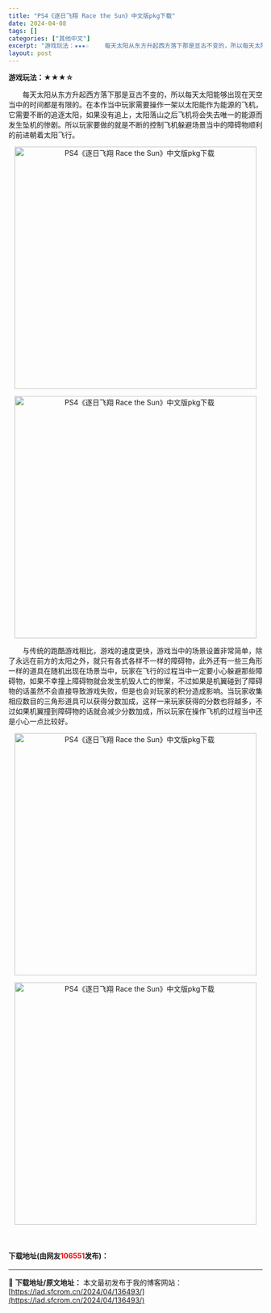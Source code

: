 ```yaml
---
title: "PS4《逐日飞翔 Race the Sun》中文版pkg下载"
date: 2024-04-08
tags: []
categories: ["其他中文"]
excerpt: "游戏玩法：★★★☆ 　　每天太阳从东方升起西方落下那是亘古不变的，所以每天太阳能够出现在天空当中的时间都是有限的。在本作当中玩家需要操作一架以太阳能作为能源的飞机，它需要不断的追逐太阳，如果没有追上，太阳落山之后飞机将会失去唯一的能源而发生坠机的惨剧。所以玩家要做的就是不断的控制飞机躲避场景当中的障&hellip;"
layout: post
---
```


 <p><strong>游戏玩法：★★★☆</strong></p> <p>　　每天太阳从东方升起西方落下那是亘古不变的，所以每天太阳能够出现在天空当中的时间都是有限的。在本作当中玩家需要操作一架以太阳能作为能源的飞机，它需要不断的追逐太阳，如果没有追上，太阳落山之后飞机将会失去唯一的能源而发生坠机的惨剧。所以玩家要做的就是不断的控制飞机躲避场景当中的障碍物顺利的前进朝着太阳飞行。</p> <p align="center"><img border="0" src="https://lad.sfcrom.cn/wp-content/uploads/2024/04/20240408_661388943a6d4.webp" width="480" alt="PS4《逐日飞翔 Race the Sun》中文版pkg下载" /></p> <p align="center"><img border="0" src="https://lad.sfcrom.cn/wp-content/uploads/2024/04/20240408_6613889487307.webp" width="480" alt="PS4《逐日飞翔 Race the Sun》中文版pkg下载" /></p> <p>　　与传统的跑酷游戏相比，游戏的速度更快，游戏当中的场景设置非常简单，除了永远在前方的太阳之外，就只有各式各样不一样的障碍物，此外还有一些三角形一样的道具在随机出现在场景当中，玩家在飞行的过程当中一定要小心躲避那些障碍物，如果不幸撞上障碍物就会发生机毁人亡的惨案，不过如果是机翼碰到了障碍物的话虽然不会直接导致游戏失败，但是也会对玩家的积分造成影响。当玩家收集相应数目的三角形道具可以获得分数加成，这样一来玩家获得的分数也将越多，不过如果机翼撞到障碍物的话就会减少分数加成，所以玩家在操作飞机的过程当中还是小心一点比较好。</p> <p align="center"><img border="0" src="https://lad.sfcrom.cn/wp-content/uploads/2024/04/20240408_66138894d02f8.webp" width="480" alt="PS4《逐日飞翔 Race the Sun》中文版pkg下载" /></p> <p align="center"><img border="0" src="https://lad.sfcrom.cn/wp-content/uploads/2024/04/20240408_66138895221f8.webp" width="480" alt="PS4《逐日飞翔 Race the Sun》中文版pkg下载" /></p> <p>&nbsp;</p> <p><h4>下载地址(由网友<font color="red">106551</font>发布)：</h4></p> 

---
📖 **下载地址/原文地址：** 本文最初发布于我的博客网站：[https://lad.sfcrom.cn/2024/04/136493/](https://lad.sfcrom.cn/2024/04/136493/)
